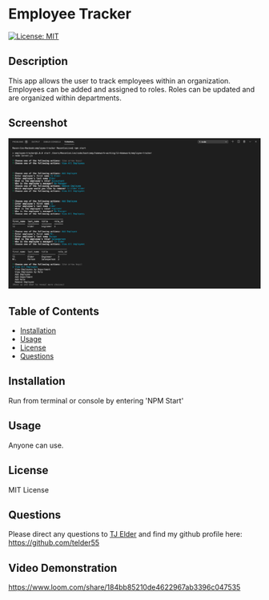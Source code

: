 # Employee Tracker

[![License: MIT](https://img.shields.io/badge/License-MIT-yellow.svg)](https://opensource.org/licenses/MIT)

## Description

This app allows the user to track employees within an organization. Employees can be added and assigned to roles. Roles can be updated and are organized within departments.

## Screenshot

![Alt text](assets/images/employee-tracker.png?raw=true "Employee Tracker Screenshot")

## Table of Contents

- [Installation](#installation)
- [Usage](#usage)
- [License](#license)
- [Questions](#questions)

## Installation

Run from terminal or console by entering 'NPM Start'

## Usage

Anyone can use.

## License

MIT License

## Questions

Please direct any questions to [TJ Elder](mailto:telder55@gmail.com?subject=[GitHub]) and find my github profile here: https://github.com/telder55

## Video Demonstration

https://www.loom.com/share/184bb85210de4622967ab3396c047535
